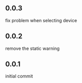 ## 0.0.3
fix problem when selecting device

## 0.0.2
remove the static warning

## 0.0.1
initial commit

